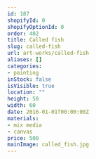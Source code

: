 ```yaml
---
id: 187
shopifyId: 0
shopifyOptionId: 0
order: 402
title: Called fish
slug: called-fish
url: art-works/called-fish
aliases: []
categories:
- painting
inStock: false
isVisible: true
location: ""
height: 50
width: 60
date: 2016-01-01T00:00:00Z
materials:
- mix media
- canvas
price: 500
mainImage: called_fish.jpg
---
```

